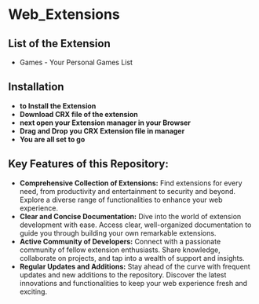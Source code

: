 # Web_Extensions

## List of the Extension
<ul>
<li>Games - Your Personal Games List</li>
</ul>

## Installation

* **to Install the Extension**
* **Download CRX file of the extension**
* **next open your Extension manager in your Browser**
* **Drag and Drop you CRX Extension file in manager**
* **You are all set to go**

## Key Features of this Repository:

* **Comprehensive Collection of Extensions:** Find extensions for every need, from productivity and entertainment to security and beyond. Explore a diverse range of functionalities to enhance your web experience.
* **Clear and Concise Documentation:** Dive into the world of extension development with ease. Access clear, well-organized documentation to guide you through building your own remarkable extensions.
* **Active Community of Developers:** Connect with a passionate community of fellow extension enthusiasts. Share knowledge, collaborate on projects, and tap into a wealth of support and insights.
* **Regular Updates and Additions:** Stay ahead of the curve with frequent updates and new additions to the repository. Discover the latest innovations and functionalities to keep your web experience fresh and exciting.
